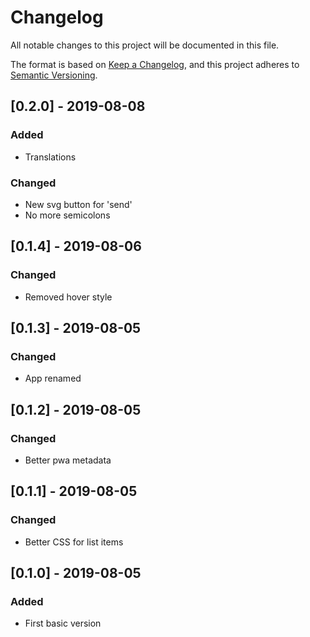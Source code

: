 # Changelog

All notable changes to this project will be documented in this file.

The format is based on [Keep a Changelog](https://keepachangelog.com/en/1.0.0/),
and this project adheres to [Semantic Versioning](https://semver.org/spec/v2.0.0.html).

## [0.2.0] - 2019-08-08

### Added
- Translations

### Changed
- New svg button for 'send'
- No more semicolons

## [0.1.4] - 2019-08-06

### Changed

- Removed hover style

## [0.1.3] - 2019-08-05

### Changed

-   App renamed

## [0.1.2] - 2019-08-05

### Changed

-   Better pwa metadata

## [0.1.1] - 2019-08-05

### Changed

-   Better CSS for list items

## [0.1.0] - 2019-08-05

### Added

-   First basic version
